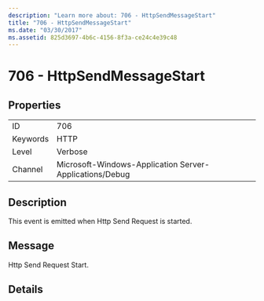 ```yaml
---
description: "Learn more about: 706 - HttpSendMessageStart"
title: "706 - HttpSendMessageStart"
ms.date: "03/30/2017"
ms.assetid: 825d3697-4b6c-4156-8f3a-ce24c4e39c48
---
```

# 706 - HttpSendMessageStart

## Properties  
  
|||  
|-|-|  
|ID|706|  
|Keywords|HTTP|  
|Level|Verbose|  
|Channel|Microsoft-Windows-Application Server-Applications/Debug|  
  
## Description  

 This event is emitted when Http Send Request is started.  
  
## Message  

 Http Send Request Start.  
  
## Details
